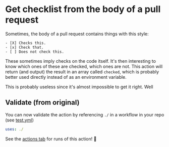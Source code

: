 # Get checklist from the body of a pull request
 
Sometimes, the body of a pull request contains things with this style:

```
- [X] Checks this.
- [x] Check that.
- [ ] Does not check this.
```

These sometimes imply checks on the code itself. It's then interesting to know which ones of these are checked, which ones are not. This action will return (and output) the result in an array called `checked`, which is probably better used directly instead of as an environment variable.

This is probably useless since it's almost impossible to get it right. Well


## Validate (from original)

You can now validate the action by referencing `./` in a workflow in your repo (see [test.yml](.github/workflows/test.yml))

```yaml
uses: ./
```

See the [actions tab](https://github.com/actions/typescript-action/actions) for runs of this action! :rocket:


